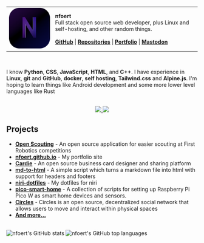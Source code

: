 <table>
  <tr>
    <td>
      <img src="./repo/images/profile-rounded.png" width=200>
    </td>
    <td>
      <strong>nfoert</strong><br>
      Full stack open source web developer, plus Linux and self-hosting, and other random things.<br><br>
      <a href="https://github.com/nfoert"><strong>GitHub</strong></a> | 
      <a href="https://github.com/nfoert?tab=repositories&type=source"><strong>Repositories</strong></a> | 
      <a href="https://nfoert.github.io"><strong>Portfolio</strong></a> | 
      <a href="https://mastodon.social/@nfoert"><strong>Mastodon</strong></a>
    </td>
  </tr>
</table>

<br>

<p>I know <strong>Python</strong>, <strong>CSS</strong>, <strong>JavaScript</strong>, <strong>HTML</strong>, and <strong>C++</strong>. I have experience in <strong>Linux</strong>, <strong>git</strong> and <strong>GitHub</strong>, <strong>docker</strong>, <strong>self hosting</strong>, <strong>Tailwind.css</strong> and <strong>Alpine.js</strong>. I'm hoping to learn things like Android development and some more lower level languages like Rust</p>

<br>

<div align="center">
  <a href="https://skillicons.dev">
    <img src="https://skillicons.dev/icons?i=python,html,css,js,github,git,vscode,blender,codepen,django,fediverse,mastodon"/>
    <img src="https://skillicons.dev/icons?i=linux,md,qt,raspberrypi,stackoverflow,threejs,cpp,docker,godot,obsidian,tailwind"/>
  </a>
</div>

## Projects
- [**Open Scouting**](https://github.com/FRC-Team3484/open-scouting) - An open source application for easier scouting at First Robotics competitions 
- [**nfoert.github.io**](https://github.com/nfoert/nfoert.github.io) - My portfolio site
- [**Cardie**](https://github.com/nfoert/cardie) -  An open source business card designer and sharing platform 
- [**md-to-html**](https://github.com/nfoert/md-to-html) -  A simple script which turns a markdown file into html with support for headers and footers 
- [**niri-dotfiles**](https://github.com/nfoert/niri-dotfiles) - My dotfiles for niri
- [**pico-smart-home**](https://github.com/nfoert/pico-smart-home) - A collection of scripts for setting up Raspberry Pi Pico W as smart home devices and sensors.
- [**Circles**](https://github.com/nfoert/circles) - Circles is an open source, decentralized social network that allows users to move and interact within physical spaces
- [**And more...**](https://github.com/nfoert?tab=repositories)

<br>

<div align="left">
  <img src="https://github-readme-stats.vercel.app/api?username=nfoert&show_icons=true&theme=dark" alt="nfoert's GitHub stats">
  <img src="https://github-readme-stats.vercel.app/api/top-langs/?username=nfoert&langs_count=4&layout=compact&theme=dark" alt="nfoert's GitHub top languages">

  <!-- [![An image of @nfoert's Holopin badges, which is a link to view their full Holopin profile](https://holopin.me/nfoert)](https://holopin.io/@nfoert) -->
  <!-- ![nfoert's GitHub stats](https://github-readme-stats.vercel.app/api?username=nfoert&show_icons=true&theme=dark) -->
  <!-- [![GitHub Streak](https://streak-stats.demolab.com?user=nfoert&theme=dark)](https://git.io/streak-stats) -->
  <!-- [![Top Langs](https://github-readme-stats.vercel.app/api/top-langs/?username=nfoert&langs_count=4&layout=compact&theme=dark)](https://github.com/anuraghazra/github-readme-stats) -->
</div>
